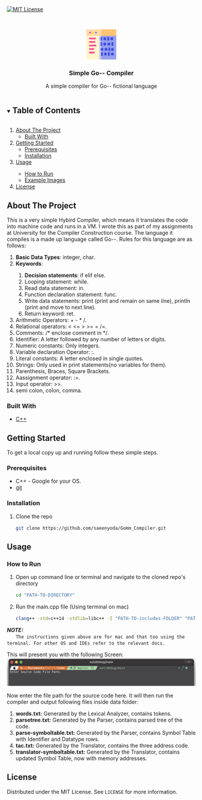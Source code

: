 [![MIT License][license-shield]][license-url]

<!-- PROJECT LOGO -->
<br />
<p align="center">
  <a href="https://github.com/github_username/repo_name">
    <img src="images/logo.png" alt="Logo" width="80" height="80">
  </a>

  <h3 align="center">Simple Go-- Compiler</h3>

  <p align="center">
  A simple compiler for Go-- fictional language
  </p>
</p>



<!-- TABLE OF CONTENTS -->
<details open="open">
  <summary><h2 style="display: inline-block">Table of Contents</h2></summary>
  <ol>
    <li>
      <a href="#about-the-project">About The Project</a>
      <ul>
        <li><a href="#built-with">Built With</a></li>
      </ul>
    </li>
    <li>
      <a href="#getting-started">Getting Started</a>
      <ul>
        <li><a href="#prerequisites">Prerequisites</a></li>
        <li><a href="#installation">Installation</a></li>
      </ul>
    </li>
    <li><a href="#usage">Usage</a></li>
    <ul>
        <li><a href="#how-to-run">How to Run</a></li>
        <li><a href="#example-images">Example Images</a></li>
      </ul>
    <li><a href="#license">License</a></li>
  </ol>
</details>



<!-- ABOUT THE PROJECT -->
## About The Project

This is a very simple Hybird Compiler, which means it translates the code into machine code and runs in a VM. I wrote this as part of my assignments at University for the Compiler Construction course. 
The language it compiles is a made up language called Go--. Rules for this language are as follows:

<ol>
  <li><b>Basic Data Types</b>: integer, char.</li>
  <li><b>Keywords</b>:</li>
    <ol>
      <li><b>Decision statements</b>: if elif else.</li>
      <li>Looping statement: while.</li>
      <li>Read data statement: in.</li>
      <li>Function declaration statement: func.</li>
      <li>Write data statements: print (print and remain on same line), println (print and move to next line).</li>
      <li>Return keyword: ret.</li>
    </ol>
  <li>Arithmetic Operators: + - * /.</li>
  <li>Relational operators: < <= > >= = /=.</li>
  <li>Comments: /* enclose comment in */.</li>
  <li>Identifier: A letter followed by any number of letters or digits.</li>
  <li>Numeric constants: Only integers.</li>
  <li>Variable declaration Operator: :.</li>
  <li>Literal constants: A letter enclosed in single quotes.</li>
  <li>Strings: Only used in print statements(no variables for them).</li>
  <li>Parenthesis, Braces, Square Brackets.</li>
  <li>Aassignment operator: :=.</li>
  <li>Input operator: >>.</li>
  <li>semi colon, colon, comma.</li>
</ol>

### Built With

* [C++](https://en.wikipedia.org/wiki/C%2B%2B)



<!-- GETTING STARTED -->
## Getting Started

To get a local copy up and running follow these simple steps.

### Prerequisites

* C++ - Google for your OS.
* [git](https://git-scm.com)

### Installation

1. Clone the repo
   ```sh
   git clone https://github.com/saeenyoda/Gomm_Compiler.git
   ```


<!-- USAGE EXAMPLES -->
## Usage

### How to Run
1. Open up command line or terminal and navigate to the cloned repo's directory
   ```sh
   cd "PATH-TO-DIRECTORY"
   ```
2. Run the main.cpp file (Using terminal on mac)
   ```sh
   clang++ -std=c++14 -stdlib=libc++ -I "PATH-TO-includes-FOLDER" "PATH-TO-main.cpp" "PATH-TO-lexical_analyzer.cpp" "PATH-TO-parser.cpp" "PATH-TO-translator.cpp" -o out/release/main 
   ```

***NOTE:***  
   &nbsp;&nbsp;&nbsp;&nbsp;&nbsp;&nbsp;`The instructions given above are for mac and that too using the terminal. For other OS and IDEs refer to the relevant docs.`

This will present you with the following Screen:
<img src="images/main_screen.png">

Now enter the file path for the source code here. It will then run the compiler and output following files inside data folder:

<ol>
  <li><b>words.txt:</b> Generated by the Lexical Analyzer, contains tokens.</li>
  <li><b>parsetree.txt:</b> Generated by the Parser, contains parsed tree of the code.</li>
  <li><b>parse-symboltable.txt:</b> Generated by the Parser, contains Symbol Table with Identifier and Datatype rows.</li>
  <li><b>tac.txt:</b> Generated by the Translator, contains the three address code.</li>
  <li><b>translator-symboltable.txt:</b> Generated by the Translator, contains updated Symbol Table, now with memory addresses.</li>
</ol>
 

<!-- LICENSE -->
## License

Distributed under the MIT License. See `LICENSE` for more information.


<!-- MARKDOWN LINKS & IMAGES -->
<!-- https://www.markdownguide.org/basic-syntax/#reference-style-links -->
[license-shield]: https://img.shields.io/github/license/saeenyoda/Inverted_Indexing?label=license&style=for-the-badge
[license-url]: https://github.com/saeenyoda/Inverted_Indexing/blob/master/LICENSE
